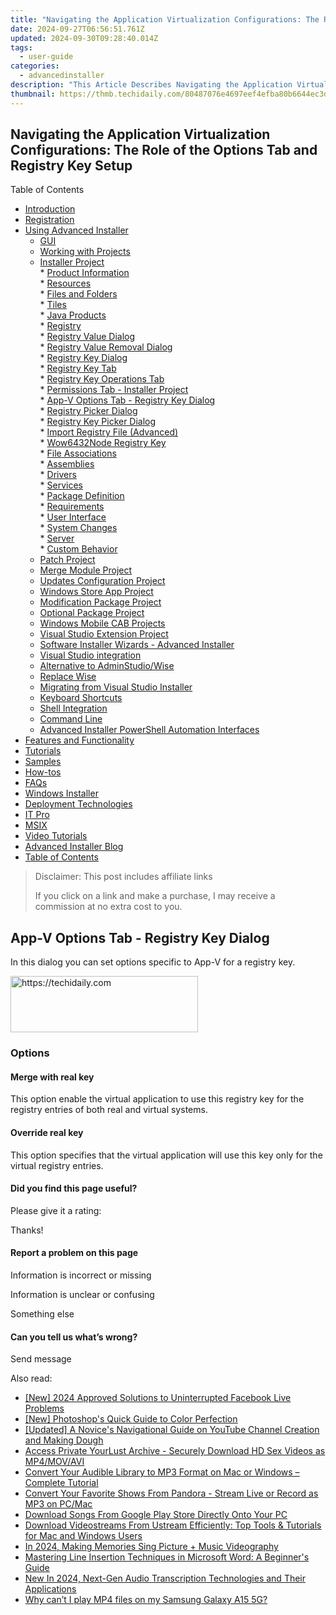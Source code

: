 ```yaml
---
title: "Navigating the Application Virtualization Configurations: The Role of the Options Tab and Registry Key Setup"
date: 2024-09-27T06:56:51.761Z
updated: 2024-09-30T09:28:40.014Z
tags:
  - user-guide
categories:
  - advancedinstaller
description: "This Article Describes Navigating the Application Virtualization Configurations: The Role of the Options Tab and Registry Key Setup"
thumbnail: https://thmb.techidaily.com/80487076e4697eef4efba80b6644ec3d63e792257dbd68c462e7ed6957f7f6c0.jpg
---
```


## Navigating the Application Virtualization Configurations: The Role of the Options Tab and Registry Key Setup

Table of Contents

* [Introduction](https://tools.techidaily.com/advancedinstaller/products/)
* [Registration](https://tools.techidaily.com/advancedinstaller/products/)
* [Using Advanced Installer](https://tools.techidaily.com/advancedinstaller/products/)  
   * [GUI](https://tools.techidaily.com/advancedinstaller/products/)  
   * [Working with Projects](https://tools.techidaily.com/advancedinstaller/products/)  
   * [Installer Project](https://tools.techidaily.com/advancedinstaller/products/)  
         * [Product Information](https://tools.techidaily.com/advancedinstaller/products/)  
         * [Resources](https://tools.techidaily.com/advancedinstaller/products/)  
                  * [Files and Folders](https://tools.techidaily.com/advancedinstaller/products/)  
                  * [Tiles](https://tools.techidaily.com/advancedinstaller/products/)  
                  * [Java Products](https://tools.techidaily.com/advancedinstaller/products/)  
                  * [Registry](https://tools.techidaily.com/advancedinstaller/products/)  
                              * [Registry Value Dialog](https://tools.techidaily.com/advancedinstaller/products/)  
                              * [Registry Value Removal Dialog](https://tools.techidaily.com/advancedinstaller/products/)  
                              * [Registry Key Dialog](https://tools.techidaily.com/advancedinstaller/products/)  
                                             * [Registry Key Tab](https://tools.techidaily.com/advancedinstaller/products/)  
                                             * [Registry Key Operations Tab](https://tools.techidaily.com/advancedinstaller/products/)  
                                             * [Permissions Tab - Installer Project](https://tools.techidaily.com/advancedinstaller/products/)  
                                             * [App-V Options Tab - Registry Key Dialog](https://tools.techidaily.com/advancedinstaller/products/)  
                              * [Registry Picker Dialog](https://tools.techidaily.com/advancedinstaller/products/)  
                              * [Registry Key Picker Dialog](https://tools.techidaily.com/advancedinstaller/products/)  
                              * [Import Registry File (Advanced)](https://www.advancedinstaller.com/user-guide/registry-import-file-advanced.html "Import Registry File (Advanced)")  
                              * [Wow6432Node Registry Key](https://tools.techidaily.com/advancedinstaller/products/)  
                  * [File Associations](https://tools.techidaily.com/advancedinstaller/products/)  
                  * [Assemblies](https://tools.techidaily.com/advancedinstaller/products/)  
                  * [Drivers](https://tools.techidaily.com/advancedinstaller/products/)  
                  * [Services](https://tools.techidaily.com/advancedinstaller/products/)  
         * [Package Definition](https://tools.techidaily.com/advancedinstaller/products/)  
         * [Requirements](https://tools.techidaily.com/advancedinstaller/products/)  
         * [User Interface](https://tools.techidaily.com/advancedinstaller/products/)  
         * [System Changes](https://tools.techidaily.com/advancedinstaller/products/)  
         * [Server](https://tools.techidaily.com/advancedinstaller/products/)  
         * [Custom Behavior](https://tools.techidaily.com/advancedinstaller/products/)  
   * [Patch Project](https://tools.techidaily.com/advancedinstaller/products/)  
   * [Merge Module Project](https://tools.techidaily.com/advancedinstaller/products/)  
   * [Updates Configuration Project](https://tools.techidaily.com/advancedinstaller/products/)  
   * [Windows Store App Project](https://tools.techidaily.com/advancedinstaller/products/)  
   * [Modification Package Project](https://tools.techidaily.com/advancedinstaller/products/)  
   * [Optional Package Project](https://tools.techidaily.com/advancedinstaller/products/)  
   * [Windows Mobile CAB Projects](https://tools.techidaily.com/advancedinstaller/products/)  
   * [Visual Studio Extension Project](https://tools.techidaily.com/advancedinstaller/products/)  
   * [Software Installer Wizards - Advanced Installer](https://tools.techidaily.com/advancedinstaller/products/)  
   * [Visual Studio integration](https://tools.techidaily.com/advancedinstaller/products/)  
   * [Alternative to AdminStudio/Wise](https://tools.techidaily.com/advancedinstaller/products/)  
   * [Replace Wise](https://tools.techidaily.com/advancedinstaller/products/)  
   * [Migrating from Visual Studio Installer](https://tools.techidaily.com/advancedinstaller/products/)  
   * [Keyboard Shortcuts](https://tools.techidaily.com/advancedinstaller/products/)  
   * [Shell Integration](https://tools.techidaily.com/advancedinstaller/products/)  
   * [Command Line](https://tools.techidaily.com/advancedinstaller/products/)  
   * [Advanced Installer PowerShell Automation Interfaces](https://tools.techidaily.com/advancedinstaller/products/)
* [Features and Functionality](https://tools.techidaily.com/advancedinstaller/products/)
* [Tutorials](https://tools.techidaily.com/advancedinstaller/products/)
* [Samples](https://tools.techidaily.com/advancedinstaller/products/)
* [How-tos](https://tools.techidaily.com/advancedinstaller/products/)
* [FAQs](https://tools.techidaily.com/advancedinstaller/products/)
* [Windows Installer](https://tools.techidaily.com/advancedinstaller/products/)
* [Deployment Technologies](https://tools.techidaily.com/advancedinstaller/products/)
* [IT Pro](https://tools.techidaily.com/advancedinstaller/products/)
* [MSIX](https://tools.techidaily.com/advancedinstaller/products/)
* [Video Tutorials](https://tools.techidaily.com/advancedinstaller/products/)
* [Advanced Installer Blog](https://tools.techidaily.com/advancedinstaller/products/)
* [Table of Contents](https://tools.techidaily.com/advancedinstaller/products/)

>  Disclaimer: This post includes affiliate links
>
>  If you click on a link and make a purchase, I may receive a commission at no extra cost to you.
>

## App-V Options Tab - Registry Key Dialog

In this dialog you can set options specific to App-V for a registry key.

<!-- affiliate ads begin -->
<a href="https://aligracehair.sjv.io/c/5597632/2135370/19272" target="_top" id="2135370">
  <img src="//a.impactradius-go.com/display-ad/19272-2135370" border="0" alt="https://techidaily.com" width="300" height="90"/>
</a>
<img height="0" width="0" src="https://aligracehair.sjv.io/i/5597632/2135370/19272" style="position:absolute;visibility:hidden;" border="0" />
<!-- affiliate ads end -->

### Options

#### Merge with real key

 This option enable the virtual application to use this registry key for the registry entries of both real and virtual systems.

#### Override real key

This option specifies that the virtual application will use this key only for the virtual registry entries.

#### Did you find this page useful?

Please give it a rating:

 Thanks!

#### Report a problem on this page

Information is incorrect or missing

Information is unclear or confusing

Something else

#### Can you tell us what’s wrong?

Send message

<ins class="adsbygoogle"
     style="display:block"
     data-ad-format="autorelaxed"
     data-ad-client="ca-pub-7571918770474297"
     data-ad-slot="1223367746"></ins>

<ins class="adsbygoogle"
     style="display:block"
     data-ad-client="ca-pub-7571918770474297"
     data-ad-slot="8358498916"
     data-ad-format="auto"
     data-full-width-responsive="true"></ins>

<span class="atpl-alsoreadstyle">Also read:</span>
<div><ul>
<li><a href="https://facebook-video-recording.techidaily.com/new-2024-approved-solutions-to-uninterrupted-facebook-live-problems/"><u>[New] 2024 Approved Solutions to Uninterrupted Facebook Live Problems</u></a></li>
<li><a href="https://extra-skills.techidaily.com/new-photoshops-quick-guide-to-color-perfection/"><u>[New] Photoshop's Quick Guide to Color Perfection</u></a></li>
<li><a href="https://youtube-lab.techidaily.com/ed-a-novices-navigational-guide-on-youtube-channel-creation-and-making-dough/"><u>[Updated] A Novice's Navigational Guide on YouTube Channel Creation and Making Dough</u></a></li>
<li><a href="https://fox-metric.techidaily.com/access-private-yourlust-archive-securely-download-hd-sex-videos-as-mp4movavi/"><u>Access Private YourLust Archive - Securely Download HD Sex Videos as MP4/MOV/AVI</u></a></li>
<li><a href="https://fox-metric.techidaily.com/convert-your-audible-library-to-mp3-format-on-mac-or-windows-complete-tutorial/"><u>Convert Your Audible Library to MP3 Format on Mac or Windows – Complete Tutorial</u></a></li>
<li><a href="https://fox-metric.techidaily.com/convert-your-favorite-shows-from-pandora-stream-live-or-record-as-mp3-on-pcmac/"><u>Convert Your Favorite Shows From Pandora - Stream Live or Record as MP3 on PC/Mac</u></a></li>
<li><a href="https://fox-metric.techidaily.com/download-songs-from-google-play-store-directly-onto-your-pc/"><u>Download Songs From Google Play Store Directly Onto Your PC</u></a></li>
<li><a href="https://fox-metric.techidaily.com/download-videostreams-from-ustream-efficiently-top-tools-and-tutorials-for-mac-and-windows-users/"><u>Download Videostreams From Ustream Efficiently: Top Tools & Tutorials for Mac and Windows Users</u></a></li>
<li><a href="https://extra-support.techidaily.com/in-2024-making-memories-sing-picture-plus-music-videography/"><u>In 2024, Making Memories Sing Picture + Music Videography</u></a></li>
<li><a href="https://technical-tips.techidaily.com/mastering-line-insertion-techniques-in-microsoft-word-a-beginners-guide/"><u>Mastering Line Insertion Techniques in Microsoft Word: A Beginner's Guide</u></a></li>
<li><a href="https://audio-shaping.techidaily.com/new-in-2024-next-gen-audio-transcription-technologies-and-their-applications/"><u>New In 2024, Next-Gen Audio Transcription Technologies and Their Applications</u></a></li>
<li><a href="https://techidaily.com/why-can-t-i-play-mp4-files-on-my-samsung-galaxy-a15-5g-by-aiseesoft-video-converter-play-mp4-on-android/"><u>Why can’t I play MP4 files on my Samsung Galaxy A15 5G?</u></a></li>
</ul></div>

